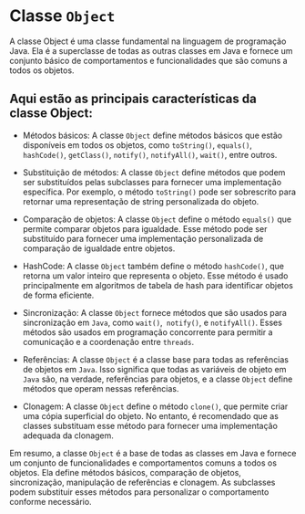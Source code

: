 # Classe `Object`
A classe Object é uma classe fundamental na linguagem de programação Java. Ela é a superclasse de todas as outras classes em Java e fornece um conjunto básico de comportamentos e funcionalidades que são comuns a todos os objetos.

## Aqui estão as principais características da classe Object:

- Métodos básicos: A classe `Object` define métodos básicos que estão disponíveis em todos os objetos, como `toString()`, `equals()`, `hashCode()`, `getClass()`, `notify()`, `notifyAll()`, `wait()`, entre outros.

- Substituição de métodos: A classe `Object` define métodos que podem ser substituídos pelas subclasses para fornecer uma implementação específica. Por exemplo, o método `toString()` pode ser sobrescrito para retornar uma representação de string personalizada do objeto.

- Comparação de objetos: A classe `Object` define o método `equals()` que permite comparar objetos para igualdade. Esse método pode ser substituído para fornecer uma implementação personalizada de comparação de igualdade entre objetos.

- HashCode: A classe `Object` também define o método `hashCode()`, que retorna um valor inteiro que representa o objeto. Esse método é usado principalmente em algoritmos de tabela de hash para identificar objetos de forma eficiente.

- Sincronização: A classe `Object` fornece métodos que são usados para sincronização em `Java`, como `wait()`,` notify()`, e `notifyAll()`. Esses métodos são usados em programação concorrente para permitir a comunicação e a coordenação entre `threads`.

- Referências: A classe `Object` é a classe base para todas as referências de objetos em `Java`. Isso significa que todas as variáveis de objeto em `Java` são, na verdade, referências para objetos, e a classe `Object` define métodos que operam nessas referências.

- Clonagem: A classe `Object` define o método `clone()`, que permite criar uma cópia superficial do objeto. No entanto, é recomendado que as classes substituam esse método para fornecer uma implementação adequada da clonagem.

Em resumo, a classe `Object` é a base de todas as classes em Java e fornece um conjunto de funcionalidades e comportamentos comuns a todos os objetos. Ela define métodos básicos, comparação de objetos, sincronização, manipulação de referências e clonagem. As subclasses podem substituir esses métodos para personalizar o comportamento conforme necessário.